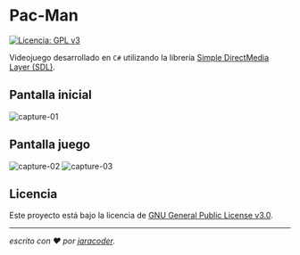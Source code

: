 # Pac-Man
[![Licencia: GPL v3](https://img.shields.io/badge/License-GPLv3-blue.svg)](https://www.gnu.org/licenses/gpl-3.0)


Videojuego desarrollado en <code>C#</code> utilizando la librería [Simple DirectMedia Layer (SDL)](https://www.libsdl.org/).

## Pantalla inicial
![capture-01](https://user-images.githubusercontent.com/28895475/188011559-c739b53e-f5ab-4739-bc07-c9aad8a24f0d.png)


## Pantalla juego
![capture-02](https://user-images.githubusercontent.com/28895475/188011720-b34eff54-eef9-4e97-89a8-c91fefa90a42.png)
![capture-03](https://user-images.githubusercontent.com/28895475/188012081-e2251924-0207-4005-8a9f-77a371186571.png)




## Licencia
Este proyecto está bajo la licencia de [GNU General Public License v3.0](https://github.com/jaracoder/pacman/blob/master/LICENSE.MD).

---
_escrito con ❤️ por [jaracoder](https://github.com/jaracoder)._

